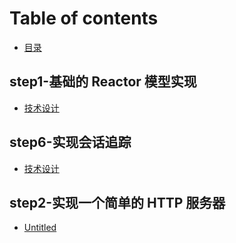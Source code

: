 # Table of contents

* [目录](README.md)

## step1-基础的 Reactor 模型实现 <a id="di-yi-zhang"></a>

* [技术设计](di-yi-zhang/untitled.md)

## step6-实现会话追踪 <a id="di-liu-zhang"></a>

* [技术设计](di-liu-zhang/shi-xian-hui-hua-zhui-zong.md)

## step2-实现一个简单的 HTTP 服务器

* [Untitled](step2-shi-xian-yi-ge-jian-dan-de-http-fu-wu-qi/untitled.md)

